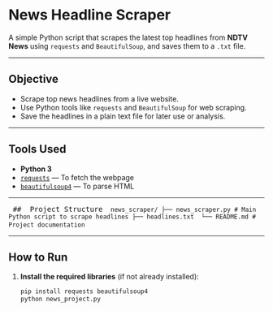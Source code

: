 #  News Headline Scraper

A simple Python script that scrapes the latest top headlines from **NDTV News** using `requests` and `BeautifulSoup`, and saves them to a `.txt` file.

---

##  Objective

- Scrape top news headlines from a live website.
- Use Python tools like `requests` and `BeautifulSoup` for web scraping.
- Save the headlines in a plain text file for later use or analysis.

---

##  Tools Used

- **Python 3**
- [`requests`](https://pypi.org/project/requests/) — To fetch the webpage
- [`beautifulsoup4`](https://pypi.org/project/beautifulsoup4/) — To parse HTML

---

<pre> ##  Project Structure <code> news_scraper/ ├── news_scraper.py # Main Python script to scrape headlines ├── headlines.txt  └── README.md # Project documentation </code> </pre>


---

##  How to Run

1. **Install the required libraries** (if not already installed):

   ```bash
   pip install requests beautifulsoup4
   python news_project.py



